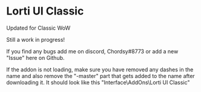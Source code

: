 # Lorti UI Classic

Updated for Classic WoW

Still a work in progress!

If you find any bugs add me on discord, Chordsy#8773 or add a new "Issue" here on Github.

If the addon is not loading, make sure you have removed any dashes in the name and also remove the "-master" part that gets added to the name after downloading it. 
It should look like this "Interface\AddOns\Lorti UI Classic"
